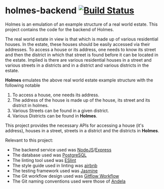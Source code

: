 # holmes-backend [![Build Status](https://travis-ci.com/obumnwabude/holmes-backend.svg?branch=master)](https://travis-ci.com/obumnwabude/holmes-backend)

Holmes is an emulation of an example structure of a real world estate. This project contains the code for the backend of Holmes.

The real world estate in view is that which is made up of various residential houses. In the estate, these houses should be easily accessed via their addresses.  To access a house or its address, one needs to know its street and then the district in 
which that street is found before it can be located in the estate. Implied is there are various residential houses in a street and various streets in a districts and in a district and various districts in the estate.

**Holmes** emulates the above real world estate example structure with the following notable
1) To access a house, one needs its address.
2) The address of the house is made up of the house, its street and its district in holmes.
2) Various Streets can be found in a given district.
3) Various Districts can be found in **Holmes**.

This project provides the necessary APIs for accessing a house (it's address), houses in a street, streets in a district and the districts in **Holmes**.

Relevant to this project:
* The backend service used was [NodeJS](https://nodejs.org/)/[Express](https://expressjs.com/)
* The database used was [PostgreSQL](https://www.postgresql.org/)
* The linting tool used was [ESlint](https://eslint.org/)
* The style guide used in linting was [airbnb](https://github.com/airbnb/javascript)
* The testing framework used was [Jasmine](https://jasmine.github.io/)
* The Git workflow design used was [Gitflow Workflow](https://www.atlassian.com/git/tutorials/comparing-workflows/gitflow-workflow) 
* The Git naming conventions used were those of [Andela](https://github.com/andela/bestpractices/wiki/Git-naming-conventions-and-best-practices)
